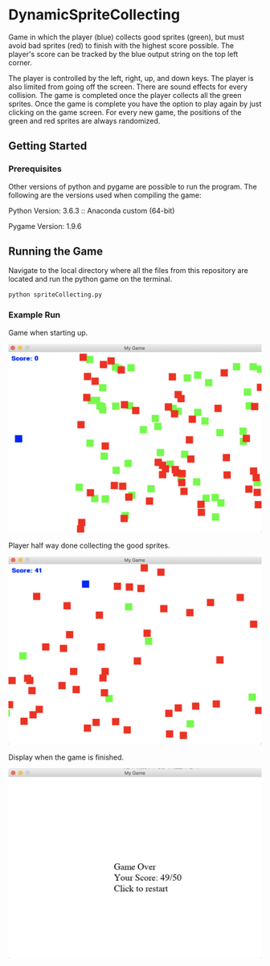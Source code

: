 # DynamicSpriteCollecting
Game in which the player (blue) collects good sprites (green), but must avoid bad sprites (red) to finish with the highest score possible. The player's score can be tracked by the blue output string on the top left corner. 

The player is controlled by the left, right, up, and down keys. The player is also limited from going off the screen. There are sound effects for every collision. The game is completed once the player collects all the green sprites. Once the game is complete you have the option to play again by just clicking on the game screen. For every new game, the positions of the green and red sprites are always randomized.

## Getting Started

### Prerequisites

Other versions of python and pygame are possible to run the program. 
The following are the versions used when compiling the game:

Python Version: 3.6.3 :: Anaconda custom (64-bit)

Pygame Version: 1.9.6

## Running the Game

Navigate to the local directory where all the files from this repository are located and run the python game on the terminal.

```
python spriteCollecting.py
```

### Example Run

Game when starting up.

<img src="DemoImages/dynamicGameStart.png" width="550">

Player half way done collecting the good sprites.

<img src="DemoImages/dynamicGameMiddle.png" width="550">

Display when the game is finished.

<img src="DemoImages/dynamicGameEnd.png" width="550">
